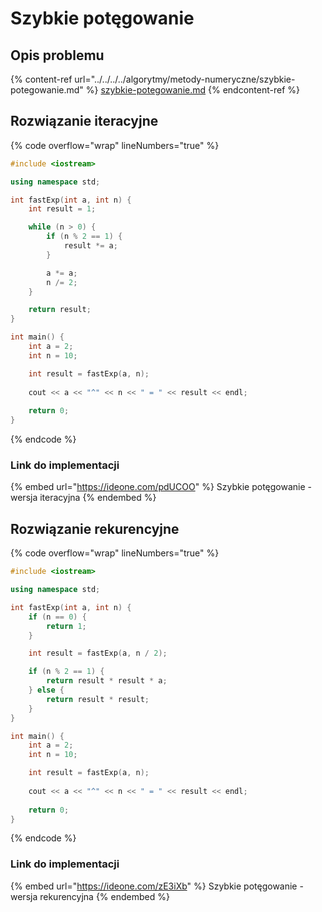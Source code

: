 # Szybkie potęgowanie

## Opis problemu

{% content-ref url="../../../../algorytmy/metody-numeryczne/szybkie-potegowanie.md" %}
[szybkie-potegowanie.md](../../../../algorytmy/metody-numeryczne/szybkie-potegowanie.md)
{% endcontent-ref %}

## Rozwiązanie iteracyjne

{% code overflow="wrap" lineNumbers="true" %}
```cpp
#include <iostream>

using namespace std;

int fastExp(int a, int n) {
    int result = 1;

    while (n > 0) {
        if (n % 2 == 1) {
            result *= a;
        }

        a *= a;
        n /= 2;
    }

    return result;
}

int main() {
    int a = 2;
    int n = 10;

    int result = fastExp(a, n);
    
    cout << a << "^" << n << " = " << result << endl;
    
    return 0;
}
```
{% endcode %}

### Link do implementacji

{% embed url="https://ideone.com/pdUCOO" %}
Szybkie potęgowanie - wersja iteracyjna
{% endembed %}

## Rozwiązanie rekurencyjne

{% code overflow="wrap" lineNumbers="true" %}
```cpp
#include <iostream>

using namespace std;

int fastExp(int a, int n) {
    if (n == 0) {
        return 1;
    }

    int result = fastExp(a, n / 2);

    if (n % 2 == 1) {
        return result * result * a;
    } else {
        return result * result;
    }
}

int main() {
    int a = 2;
    int n = 10;

    int result = fastExp(a, n);
    
    cout << a << "^" << n << " = " << result << endl;
    
    return 0;
}
```
{% endcode %}

### Link do implementacji

{% embed url="https://ideone.com/zE3iXb" %}
Szybkie potęgowanie - wersja rekurencyjna
{% endembed %}
